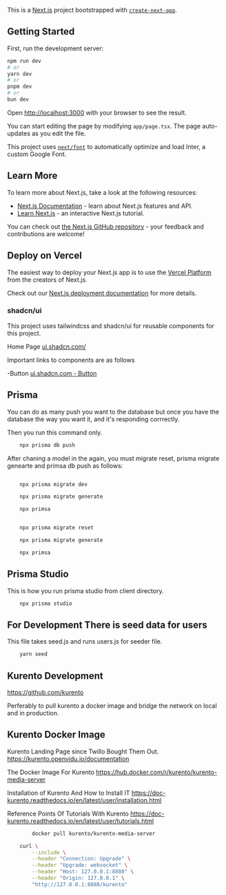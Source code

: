 This is a [Next.js](https://nextjs.org/) project bootstrapped with [`create-next-app`](https://github.com/vercel/next.js/tree/canary/packages/create-next-app).

## Getting Started

First, run the development server:

```bash
npm run dev
# or
yarn dev
# or
pnpm dev
# or
bun dev
```

Open [http://localhost:3000](http://localhost:3000) with your browser to see the result.

You can start editing the page by modifying `app/page.tsx`. The page auto-updates as you edit the file.

This project uses [`next/font`](https://nextjs.org/docs/basic-features/font-optimization) to automatically optimize and load Inter, a custom Google Font.

## Learn More

To learn more about Next.js, take a look at the following resources:

- [Next.js Documentation](https://nextjs.org/docs) - learn about Next.js features and API.
- [Learn Next.js](https://nextjs.org/learn) - an interactive Next.js tutorial.

You can check out [the Next.js GitHub repository](https://github.com/vercel/next.js/) - your feedback and contributions are welcome!

## Deploy on Vercel

The easiest way to deploy your Next.js app is to use the [Vercel Platform](https://vercel.com/new?utm_medium=default-template&filter=next.js&utm_source=create-next-app&utm_campaign=create-next-app-readme) from the creators of Next.js.

Check out our [Next.js deployment documentation](https://nextjs.org/docs/deployment) for more details.



### shadcn/ui

This project uses tailwindcss and shadcn/ui for reusable components for this project.

Home Page
    [ui.shadcn.com/](https://ui.shadcn.com/)

Important links to components are as follows

-Button
    [ui.shadcn.com - Button](https://ui.shadcn.com/docs/components/button)


## Prisma

You can do as many push you want to the database but once you have the database the way you want it, and it's responding corrrectly.

Then you run this command only.

```sh
    npx prisma db push
```

After chaning a model in the again, you must migrate reset, prisma migrate genearte and primsa db push as follows:

```sh

    npx prisma migrate dev

    npx prisma migrate generate

    npx primsa 

```
```sh

    npx prisma migrate reset

    npx prisma migrate generate

    npx primsa 

```

## Prisma Studio

This is how you run prisma studio from client directory.

```sh
    npx prisma studio
```


## For Development There is seed data for users

This file takes seed.js and runs users.js for seeder file.

```sh
    yarn seed
```


## Kurento Development

https://github.com/kurento


Perferably to pull kurento a docker image and bridge the network on local and in production.

## Kurento Docker Image

Kurento Landing Page since Twillo Bought Them Out.
    https://kurento.openvidu.io/documentation

The Docker Image For Kurento
    https://hub.docker.com/r/kurento/kurento-media-server

Installation of Kurento And How to Install IT
    https://doc-kurento.readthedocs.io/en/latest/user/installation.html


Reference Points Of Tutorials With Kurento
    https://doc-kurento.readthedocs.io/en/latest/user/tutorials.html


```sh
        docker pull kurento/kurento-media-server
```


```sh
    curl \
        --include \
        --header "Connection: Upgrade" \
        --header "Upgrade: websocket" \
        --header "Host: 127.0.0.1:8888" \
        --header "Origin: 127.0.0.1" \
        "http://127.0.0.1:8888/kurento"
```
